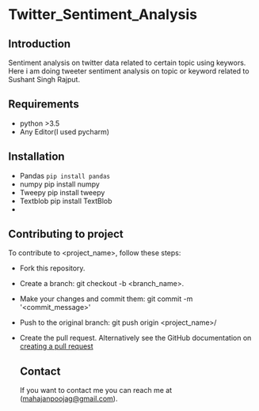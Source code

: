 # Twitter_Sentiment_Analysis

## Introduction
Sentiment analysis on twitter data related to certain topic using keywors.
Here i am doing tweeter sentiment analysis on topic or keyword related to Sushant Singh Rajput.

## Requirements
- python >3.5
- Any Editor(I used pycharm)

## Installation
- Pandas `pip install pandas`
- numpy  pip install numpy
- Tweepy pip install tweepy
- Textblob pip install TextBlob
-

## Contributing to project
To contribute to <project_name>, follow these steps:

- Fork this repository.
- Create a branch: git checkout -b <branch_name>.
- Make your changes and commit them: git commit -m '<commit_message>'
- Push to the original branch: git push origin <project_name>/<location>
- Create the pull request.
  Alternatively see the GitHub documentation on [creating a pull request](https://docs.github.com/en/github/collaborating-with-issues-and-pull-requests/creating-a-pull-request)
  
  ## Contact
  If you want to contact me you can reach me at (mahajanpoojag@gmail.com).

